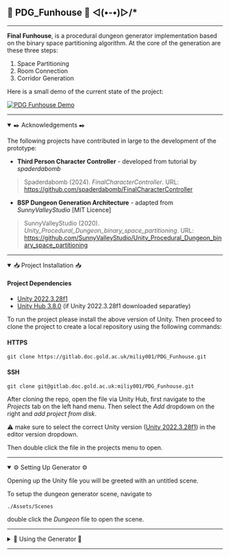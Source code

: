 ## 🧱 PDG_Funhouse 🧱 ◅(•-•)▻/*
---

**Final Funhouse**, is a procedural dungeon generator implementation based on the binary space partitioning algorithm. At the core of the generation are these three steps:
1. Space Partitioning
2. Room Connection
3. Corridor Generation  

Here is a small demo of the current state of the project:

[![PDG Funhouse Demo](https://img.youtube.com/vi/709TQdN045I/0.jpg)](https://www.youtube.com/watch?v=709TQdN045I&ab_channel=SHTOA)

--- 
<details open>

<summary>✒️ Acknowledgements ✒️</summary>

The following projects have contributed in large to the development of the prototype:

- **Third Person Character Controller** - developed from tutorial by *spaderdabomb*

> Spaderdabomb (2024). *FinalCharacterController*. URL: https://github.com/spaderdabomb/FinalCharacterController

- **BSP Dungeon Generation Architecture** - adapted from *SunnyValleyStudio* [MIT Licence]

> SunnyValleyStudio (2020). *Unity_Procedural_Dungeon_binary_space_partitioning*. URL: https://github.com/SunnyValleyStudio/Unity_Procedural_Dungeon_binary_space_partitioning


</details>

--- 

<details open>

<summary>📥 Project Installation 📥</summary>

#### Project Dependencies
- [Unity 2022.3.28f1](https://unity.com/releases/editor/whats-new/2022.3.28#notes)
- [Unity Hub 3.8.0](https://docs.unity3d.com/hub/manual/InstallHub.html) (if Unity 2022.3.28f1 downloaded separatley)

To run the project please install the above version of Unity. Then proceed to clone the project to create a local repository using the following commands:

#### HTTPS 
```   
git clone https://gitlab.doc.gold.ac.uk/miliy001/PDG_Funhouse.git 
```   

#### SSH
```   
git clone git@gitlab.doc.gold.ac.uk:miliy001/PDG_Funhouse.git
```
After cloning the repo, open the file via Unity Hub, first navigate to the _Projects_ tab on the left hand menu. Then select the _Add_ dropdown on the right and _add project from disk_. 

:warning: make sure to select the correct Unity version ([Unity 2022.3.28f1](https://unity.com/releases/editor/whats-new/2022.3.28#notes)) in the editor version dropdown.

Then double click the file in the projects menu to open.

</details>

---

<details open>
<summary>⚙️ Setting Up Generator ⚙️</summary>

Opening up the Unity file you will be greeted with an untitled scene. 

To setup the dungeon generator scene, navigate to 
```  
./Assets/Scenes
```  

double click the _Dungeon_ file to open the scene.

</details>

---

<details>
<summary> 🧱 Using the Generator 🧱 </summary>


#### DungeonGen GameObject
The generator will be found on the left-hand side in the hierarchy labeled DungeonGen:

![dungeongen](https://github-production-user-asset-6210df.s3.amazonaws.com/28716230/390922536-c8f6d21d-ce5c-4ec9-a280-d04dfbefe89a.png?X-Amz-Algorithm=AWS4-HMAC-SHA256&X-Amz-Credential=AKIAVCODYLSA53PQK4ZA%2F20250108%2Fus-east-1%2Fs3%2Faws4_request&X-Amz-Date=20250108T191753Z&X-Amz-Expires=300&X-Amz-Signature=2e04d20a997771a41c1f9a39dab49aff7691ddda1441e91e1c30395ff9238cc4&X-Amz-SignedHeaders=host)


It is possible to manipulate various fields by clicking on the DungeonGen game object such as the ones outlined below:

![dgvalues](https://github.com/user-attachments/assets/d2f7d59a-b05c-438d-ac46-11b9b799b7aa)
</details>

---
